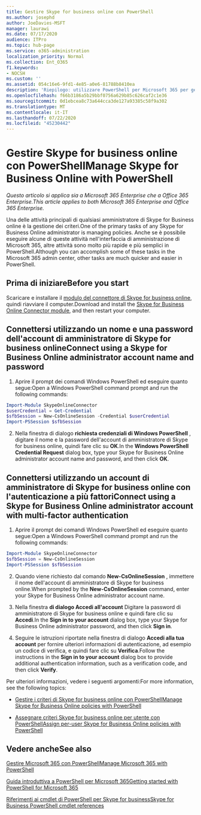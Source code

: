 ```yaml
---
title: Gestire Skype for business online con PowerShell
ms.author: josephd
author: JoeDavies-MSFT
manager: laurawi
ms.date: 07/17/2020
audience: ITPro
ms.topic: hub-page
ms.service: o365-administration
localization_priority: Normal
ms.collection: Ent_O365
f1.keywords:
- NOCSH
ms.custom: ''
ms.assetid: 054c16e6-9fd1-4e85-a0e6-81788b8410ea
description: 'Riepilogo: utilizzare PowerShell per Microsoft 365 per gestire i criteri di Skype for business online, i criteri per utente e le impostazioni delle riunioni.'
ms.openlocfilehash: f66b3186a5b29bbf0756a629b85c626caf2c1e36
ms.sourcegitcommit: 0d1ebcea8c73a644cca3de127a93385c58f9a302
ms.translationtype: MT
ms.contentlocale: it-IT
ms.lasthandoff: 07/22/2020
ms.locfileid: "45230442"
---
```

# <a name="manage-skype-for-business-online-with-powershell"></a><span data-ttu-id="55f0c-103">Gestire Skype for business online con PowerShell</span><span class="sxs-lookup"><span data-stu-id="55f0c-103">Manage Skype for Business Online with PowerShell</span></span>

<span data-ttu-id="55f0c-104">*Questo articolo si applica sia a Microsoft 365 Enterprise che a Office 365 Enterprise.*</span><span class="sxs-lookup"><span data-stu-id="55f0c-104">*This article applies to both Microsoft 365 Enterprise and Office 365 Enterprise.*</span></span>

<span data-ttu-id="55f0c-105">Una delle attività principali di qualsiasi amministratore di Skype for Business online è la gestione dei criteri.</span><span class="sxs-lookup"><span data-stu-id="55f0c-105">One of the primary tasks of any Skype for Business Online administrator is managing policies.</span></span> <span data-ttu-id="55f0c-106">Anche se è possibile eseguire alcune di queste attività nell'interfaccia di amministrazione di Microsoft 365, altre attività sono molto più rapide e più semplici in PowerShell.</span><span class="sxs-lookup"><span data-stu-id="55f0c-106">Although you can accomplish some of these tasks in the Microsoft 365 admin center, other tasks are much quicker and easier in PowerShell.</span></span> 

## <a name="before-you-start"></a><span data-ttu-id="55f0c-107">Prima di iniziare</span><span class="sxs-lookup"><span data-stu-id="55f0c-107">Before you start</span></span>

<span data-ttu-id="55f0c-108">Scaricare e installare il [modulo del connettore di Skype for business online](https://www.microsoft.com/download/details.aspx?id=39366), quindi riavviare il computer.</span><span class="sxs-lookup"><span data-stu-id="55f0c-108">Download and install the [Skype for Business Online Connector module](https://www.microsoft.com/download/details.aspx?id=39366), and then restart your computer.</span></span>


## <a name="connect-using-a-skype-for-business-online-administrator-account-name-and-password"></a><span data-ttu-id="55f0c-109">Connettersi utilizzando un nome e una password dell'account di amministratore di Skype for business online</span><span class="sxs-lookup"><span data-stu-id="55f0c-109">Connect using a Skype for Business Online administrator account name and password</span></span>

1. <span data-ttu-id="55f0c-110">Aprire il prompt dei comandi Windows PowerShell ed eseguire quanto segue:</span><span class="sxs-lookup"><span data-stu-id="55f0c-110">Open a Windows PowerShell command prompt and run the following commands:</span></span> 
    
  ```powershell
  Import-Module SkypeOnlineConnector
  $userCredential = Get-Credential
  $sfbSession = New-CsOnlineSession -Credential $userCredential
  Import-PSSession $sfbSession
  ```

2. <span data-ttu-id="55f0c-111">Nella finestra di dialogo **richiesta credenziali di Windows PowerShell** , digitare il nome e la password dell'account di amministratore di Skype for business online, quindi fare clic su **OK**.</span><span class="sxs-lookup"><span data-stu-id="55f0c-111">In the **Windows PowerShell Credential Request** dialog box, type your Skype for Business Online administrator account name and password, and then click **OK**.</span></span>


## <a name="connect-using-a-skype-for-business-online-administrator-account-with-multi-factor-authentication"></a><span data-ttu-id="55f0c-112">Connettersi utilizzando un account di amministratore di Skype for business online con l'autenticazione a più fattori</span><span class="sxs-lookup"><span data-stu-id="55f0c-112">Connect using a Skype for Business Online administrator account with multi-factor authentication</span></span>

1. <span data-ttu-id="55f0c-113">Aprire il prompt dei comandi Windows PowerShell ed eseguire quanto segue:</span><span class="sxs-lookup"><span data-stu-id="55f0c-113">Open a Windows PowerShell command prompt and run the following commands:</span></span>

  ```powershell
  Import-Module SkypeOnlineConnector
  $sfbSession = New-CsOnlineSession
  Import-PSSession $sfbSession
  ```

2. <span data-ttu-id="55f0c-114">Quando viene richiesto dal comando **New-CsOnlineSession** , immettere il nome dell'account di amministratore di Skype for business online.</span><span class="sxs-lookup"><span data-stu-id="55f0c-114">When prompted by the **New-CsOnlineSession** command, enter your Skype for Business Online administrator account name.</span></span>

3. <span data-ttu-id="55f0c-115">Nella finestra **di dialogo Accedi all'account** Digitare la password di amministratore di Skype for business online e quindi fare clic su **Accedi**.</span><span class="sxs-lookup"><span data-stu-id="55f0c-115">In the **Sign in to your account** dialog box, type your Skype for Business Online administrator password, and then click **Sign in**.</span></span>

4. <span data-ttu-id="55f0c-116">Seguire le istruzioni riportate nella finestra di dialogo **Accedi alla tua account** per fornire ulteriori informazioni di autenticazione, ad esempio un codice di verifica, e quindi fare clic su **Verifica**.</span><span class="sxs-lookup"><span data-stu-id="55f0c-116">Follow the instructions in the **Sign in to your account** dialog box to provide additional authentication information, such as a verification code, and then click **Verify**.</span></span>

<span data-ttu-id="55f0c-117">Per ulteriori informazioni, vedere i seguenti argomenti:</span><span class="sxs-lookup"><span data-stu-id="55f0c-117">For more information, see the following topics:</span></span>
  
- [<span data-ttu-id="55f0c-118">Gestire i criteri di Skype for business online con PowerShell</span><span class="sxs-lookup"><span data-stu-id="55f0c-118">Manage Skype for Business Online policies with PowerShell</span></span>](manage-skype-for-business-online-policies-with-office-365-powershell.md)
    
- [<span data-ttu-id="55f0c-119">Assegnare criteri Skype for business online per utente con PowerShell</span><span class="sxs-lookup"><span data-stu-id="55f0c-119">Assign per-user Skype for Business Online policies with PowerShell</span></span>](assign-per-user-skype-for-business-online-policies-with-office-365-powershell.md)
    
## <a name="see-also"></a><span data-ttu-id="55f0c-120">Vedere anche</span><span class="sxs-lookup"><span data-stu-id="55f0c-120">See also</span></span>

[<span data-ttu-id="55f0c-121">Gestire Microsoft 365 con PowerShell</span><span class="sxs-lookup"><span data-stu-id="55f0c-121">Manage Microsoft 365 with PowerShell</span></span>](manage-office-365-with-office-365-powershell.md)
  
[<span data-ttu-id="55f0c-122">Guida introduttiva a PowerShell per Microsoft 365</span><span class="sxs-lookup"><span data-stu-id="55f0c-122">Getting started with PowerShell for Microsoft 365</span></span>](getting-started-with-office-365-powershell.md)

[<span data-ttu-id="55f0c-123">Riferimenti ai cmdlet di PowerShell per Skype for business</span><span class="sxs-lookup"><span data-stu-id="55f0c-123">Skype for Business PowerShell cmdlet references</span></span>](https://docs.microsoft.com/powershell/module/skype/?view=skype-ps)

